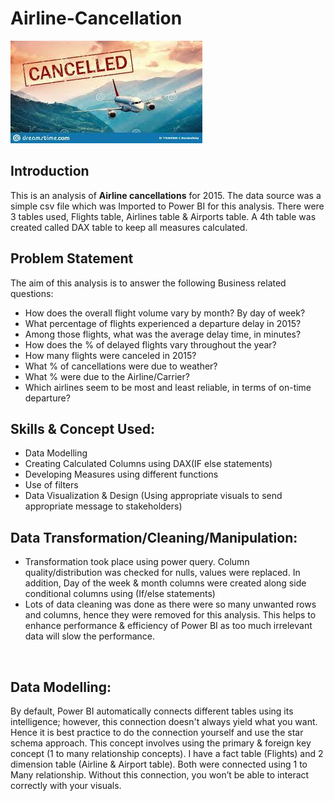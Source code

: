 # Airline-Cancellation
![](Intro_image.jpg)

## Introduction
This is an analysis of **Airline cancellations** for 2015. The data source was a simple csv file which was Imported to Power BI for this analysis. There were 3 tables used, Flights table, Airlines table & Airports table. A 4th table was created called DAX table to keep all measures calculated.

## Problem Statement
The aim of this analysis is to answer the following Business related questions:
- How does the overall flight volume vary by month? By day of week?
- What percentage of flights experienced a departure delay in 2015? 
- Among those flights, what was the average delay time, in minutes?
- How does the % of delayed flights vary throughout the year?
- How many flights were canceled in 2015? 
- What % of cancellations were due to weather? 
- What % were due to the Airline/Carrier?
- Which airlines seem to be most and least reliable, in terms of on-time departure?

## Skills & Concept Used:
- Data Modelling
- Creating Calculated Columns using DAX(IF else statements)
- Developing Measures using different functions
- Use of filters
- Data Visualization & Design (Using appropriate visuals to send appropriate message to stakeholders)

## Data Transformation/Cleaning/Manipulation:
- Transformation took place using power query. Column quality/distribution was checked for nulls, values were replaced. In addition, Day of the week & month columns were   created along side conditional columns using (If/else statements)
- Lots of data cleaning was done as there were so many unwanted rows and columns, hence they were removed for this analysis. This helps to enhance performance &   efficiency of Power BI as too much irrelevant data will slow the performance.

![]()


## Data Modelling:
By default, Power BI automatically connects different tables using its intelligence; however, this connection doesn't always yield what you want. Hence it is best practice to do the connection yourself and use the star schema approach. This concept involves using the primary & foreign key concept (1 to many relationship concepts). I have a fact table (Flights) and 2 dimension table (Airline & Airport table). Both were connected using 1 to Many relationship. Without this connection, you won’t be able to interact correctly with your visuals. 
